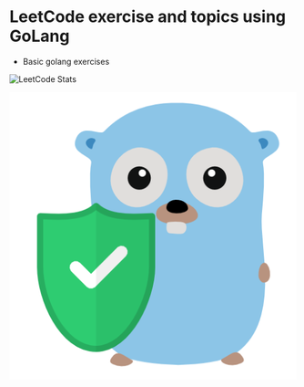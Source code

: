 # LeetCode exercise and topics using GoLang
- Basic golang exercises

![LeetCode Stats](https://leetcode.card.workers.dev/techboi?theme=wtf&font=baloo&extension=null)

![](https://raw.githubusercontent.com/assertgo/icon/master/assertgo_512.png "We are no longer the gophers who say Ni! We are now the gophers who say ekki-ekki-all-tests-are-green!")